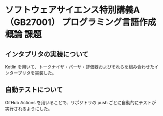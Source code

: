 # ソフトウェアサイエンス特別講義A（GB27001） プログラミング⾔語作成概論 課題

## インタプリタの実装について

Kotlin を用いて、トークナイザ・パーサ・評価器およびそれらを組み合わせたインタープリタを実装した。

## 自動テストについて

GitHub Actions を用いることで、リポジトリの push ごとに自動的にテストが実行されるようにした。

